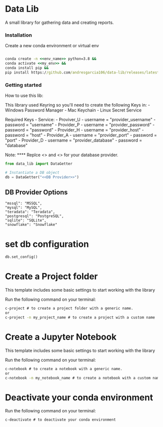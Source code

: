 # Data Lib
A small library for gathering data and creating reports.

### Installation
Create a new conda environment or virtual env
```cmd

conda create -n <<env_name>> python=3.8 && 
conda activate <<my_env>> && 
conda install pip &&
pip install https://github.com/andresgarcia106/data-lib/releases/latest/download/data-lib.tar.gz

```

### Getting started

How to use this lib:

This library used Keyring so you'll need to create the following Keys in:
    - Windows Password Manager
    - Mac Keychain
    - Linux Secret Service

Required Keys
    - Service:
        - Proviver_U
            - username = "provider_username"
            - password = "username"
        - Provider_P
            - username = "provider_password"
            - password = "password"
        - Provider_H
            - username = "provider_host"
            - password = "host"
        - Provider_A 
            - username = "provider_port"
            - password = "port"
        - Provider_D
            - username = "provider_database"
            - password = "database"

Note: **** Replce <<Provider>> and <<provider>> for your database provider.


```Python
from data_lib import DataGetter

# Instantiate a DB object
db = DataGetter("<<DB Provider>>")

```

## DB Provider Options 
```
"mssql": "MSSQL",
"mysql": "MySQL",
"teradata": "Teradata",
"postgresql": "PostgreSQL",
"sqlite": "SQLite",
"snowflake": "Snowflake"
```

# set db configuration
```Python
db.set_config()

```

# Create a Project folder

This template includes some basic settings to start working with the library

Run the following command on your terminal:
```cmd
c-project # to create a project folder with a generic name.
or
c-project -n my_project_name # to create a project with a custom name
```

# Create a Jupyter Notebook

This template includes some basic settings to start working with the library

Run the following command on your terminal:
```cmd
c-notebook # to create a notebook with a generic name.
or
c-notebook -n my_notebook_name # to create a notebook with a custom name

```

# Deactivate your conda environment

Run the following command on your terminal:
```cmd
c-deactivate # to deactivate your conda environment

```


